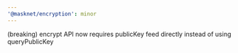 ```yaml
---
'@masknet/encryption': minor
---
```


(breaking) encrypt API now requires publicKey feed directly instead of using queryPublicKey
